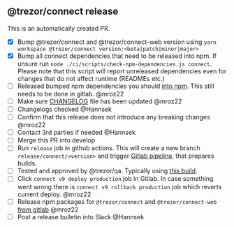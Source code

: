## @trezor/connect release

This is an automatically created PR.

-   [x] Bump @trezor/connect and @trezor/connect-web version using `yarn workspace @trezor/connect version:<beta|patch|minor|major>`
-   [x] Bump all connect dependencies that need to be released into npm. If unsure run `node ./ci/scripts/check-npm-dependencies.js connect`. Please note that this script will report unreleased dependencies even for changes that do not affect runtime (READMEs etc.)
-   [ ] Released bumped npm dependencies you should [into npm](./npm-packages.md). This still needs to be done in gitlab. @mroz22
-   [ ] Make sure [CHANGELOG](https://github.com/trezor/trezor-suite/blob/npm-release/connect/packages/connect/CHANGELOG.md) file has been updated @mroz22
-   [ ] Changelogs checked @Hannsek
-   [ ] Confirm that this release does not introduce any breaking changes @mroz22
-   [ ] Contact 3rd parties if needed @Hannsek
-   [ ] Merge this PR into develop
-   [ ] Run `release` job in github actions. This will create a new branch `release/connect/<version>` and trigger [Gitlab pipeline](https://gitlab.com/satoshilabs/trezor/trezor-suite/-/pipelines?page=1&scope=branches&ref=release%2Fconnect-v9). that prepares builds.
-   [ ] Tested and approved by @trezor/qa. Typically using [this build](https://staging-connect.trezor.io/).
-   [ ] Click `connect v9 deploy production` job in Gitlab. In case something went wrong there is `connect v9 rollback production` job which reverts current deploy. @mroz22
-   [ ] Release npm packages for `@trezor/connect` and `@trezor/connect-web` [from gitlab](https://gitlab.com/satoshilabs/trezor/trezor-suite/-/pipelines) @mroz22
-   [ ] Post a release bulletin into Slack @Hannsek
